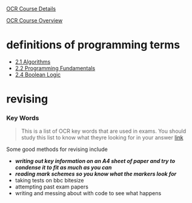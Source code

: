 [OCR Course Details](https://www.ocr.org.uk/Images/558027-specification-gcse-computer-science-j277.pdf#GCSE_Comp_Sci_J277_Spec_v2.2.indd%3A.85236%3A1321)

[OCR Course Overview](https://isaaccomputerscience.org/topics/gcse?examBoard=all&stage=all#ocr)

# definitions of programming terms
- [2.1 Algorithms](https://github.com/zycobyte/definitions/blob/master/2.1%20Algorithms.md)
- [2.2 Programming Fundamentals](https://github.com/zycobyte/definitions/blob/master/2.2%20Programming%20Fundamentals.md)
- [2.4 Boolean Logic](https://github.com/zycobyte/definitions/blob/master/2.4%20Boolean%20Logic.md)


# revising
### Key Words
> This is a list of OCR key words that are used in exams. You should study this list to know what theyre looking for in your answer
[link](https://www.ocr.org.uk/Images/558027-specification-gcse-computer-science-j277.pdf#GCSE_Comp_Sci_J277_Spec_v2.2.indd%3A.85406%3A1351)

Some good methods for revising include
- ***writing out key information on an A4 sheet of paper and try to condense it to fit as much as you can***
- ***reading mark schemes so you know what the markers look for***
- taking tests on bbc bitesize
- attempting past exam papers
- writing and messing about with code to see what happens
